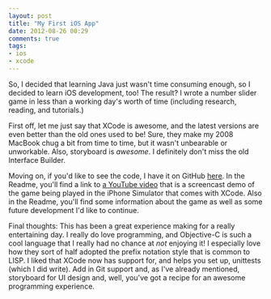 ```yaml
---
layout: post
title: "My First iOS App"
date: 2012-08-26 00:29
comments: true
tags: 
- ios
- xcode
---
```

So, I decided that learning Java just wasn't time consuming enough, so I decided to learn iOS development, too! The result? I wrote a number slider game in less than a working day's worth of time (including research, reading, and tutorials.)
<!--more-->
First off, let me just say that XCode is awesome, and the latest versions are even better than the old ones used to be! Sure, they make my 2008 MacBook chug a bit from time to time, but it wasn't unbearable or unworkable. Also, storyboard is *awesome*. I definitely don't miss the old Interface Builder.

Moving on, if you'd like to see the code, I have it on GitHub [here](https://github.com/echosa/NumberSlide-iOS). In the Readme, you'll find a link to [a YouTube video](http://youtu.be/N3LO-KHWgFI) that is a screencast demo of the game being played in the iPhone Simulator that comes with XCode. Also in the Readme, you'll find some information about the game as well as some future development I'd like to continue.

Final thoughts: This has been a great experience making for a really entertaining day. I really do love programming, and Objective-C is such a cool language that I really had no chance at *not* enjoying it! I especially love how they sort of half adopted the prefix notation style that is common to LISP. I liked that XCode now has support for, and helps you set up, unittests (which I did write). Add in Git support and, as I've already mentioned, storyboard for UI design and, well, you've got a recipe for an awesome programming experience.

